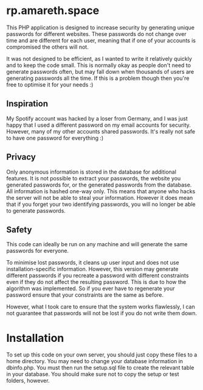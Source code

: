 # rp.amareth.space

This PHP application is designed to increase security by generating
unique passwords for different websites.
These passwords do not change over time and are different for each user,
meaning that if one of your accounts is compromised the others will not.

It was not designed to be efficient, as I wanted to write it relatively quickly
and to keep the code small. This is normally okay as people don't need to generate
passwords often, but may fall down when thousands of users are generating passwords all the time.
If this is a problem though then you're free to optimise it for your needs :)

## Inspiration
My Spotify account was hacked by a loser from Germany, and I was just happy that I used a different
password on my email accounts for security. However, many of my other accounts shared passwords.
It's really not safe to have one password for everything :)

## Privacy
Only anonymous information is stored in the database for additional features.
It is not possible to extract your passwords, the website you generated passwords for,
or the generated passwords from the database. All information is hashed one-way only.
This means that anyone who hacks the server will not be able to steal your information.
However it does mean that if you forget your two identifying passwords, you will no longer
be able to generate passwords.

## Safety
This code can ideally be run on any machine and will generate the same passwords for
everyone.

To minimise lost passwords, it cleans up user input and does not use installation-specific
information. However, this version may generate different passwords if you
recreate a password with different constraints even if they do not affect the resulting password.
This is due to how the algorithm was implemented. So if you ever have to regenerate your password
ensure that your constraints are the same as before.

However, what I took care to ensure that the system works flawlessly, I can not guarantee
that passwords will not be lost if you do not write them down.

# Installation
To set up this code on your own server, you should just copy these files to a home directory.
You may need to change your database information in dbinfo.php. You must then run the setup.sql
file to create the relevant table in your database. You should make sure not to copy the setup
or test folders, however.
